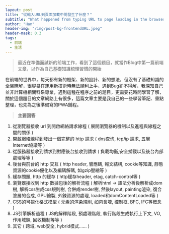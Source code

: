 ```yaml
---
layout: post
title: "從輸入URL到頁面加載中間發生了什麼？"
subtitle: "What happened from typing URL to page loading in the browser?"
author: "Han"
header-img: "/img/post-bg-frontendURL.jpeg"
header-mask: 0.3
tags:
  - 前端
  - 生活
---
```

> 最近在準備面試新的前端工作，看到了這個題目，就當作Blog中第一篇前端文章，以作為自己基礎知識梳理習慣的開始

在前端的世界中，每天都有新的框架、新的設計、新的想法，但沒有了基礎知識的全盤瞭解，很容易在運用新技術時無法順利上手，遇到Bug卻不得解，我深知自己並非計算機相關科系專業，遇到這種在程序之前的題目，更需要花時間學習了解，關於這個題目的文章網路上有很多，這篇文章主要是我自己的一些學習筆記、重點整理，也先為之後準備寫的PWA鋪程。


>**主要回答**
1. 從瀏覽器接收 url 到開啟網絡請求線程 ( 展開瀏覽器的機制以及進程與線程之間的關係 )
2. 開啟網絡線程到發出一個完整的 http 請求 ( dns查询, tcp/ip 請求, 五層Internet協議等 )
3. 從服務器接收到請求到對應後台接收到請求 ( 負載均衡,安全攔截以及後台內部處理等等 )
4. 後台與前台的 http 交互 ( http header, 響應碼, 報文結構, cookie等知識, 靜態資源的cookie優化以及編碼解碼, 如gzip壓縮等 )
5. 緩存問題, http 的緩存 ( http緩存header, etag, catch-control等 )
6. 瀏覽器接收到 http 數據包後的解析流程 ( 解析html -> 語法分析後解析成dom樹, 解析css生成css規則樹, 合併成render樹, 然後layout, painting渲染, 復合塗層的合成, GPU繪製, 外鍊資源的處理, loaded和domContentLoaded等 )
7. CSS的可視化格式模型 ( 元素的渲染規則, 如包含塊, 控制框, BFC, IFC等概念 )
8. JS引擎解析過程 ( JS的解釋階段, 預處理階段, 執行階段生成執行上下文, VO, 作用域鍊, 回收機制等等 )
9. 其它 ( 跨域, web安全, hybrid模式...... )


